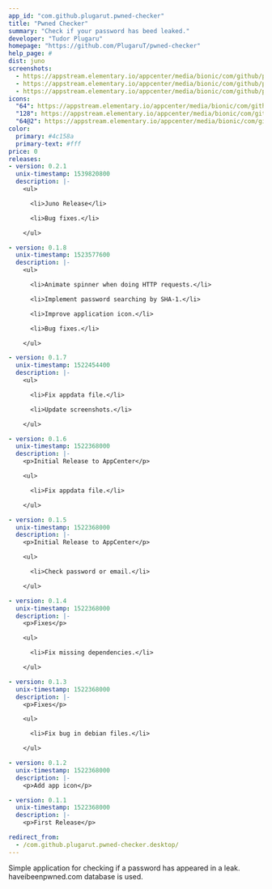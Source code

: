 ```yaml
---
app_id: "com.github.plugarut.pwned-checker"
title: "Pwned Checker"
summary: "Check if your password has beed leaked."
developer: "Tudor Plugaru"
homepage: "https://github.com/PlugaruT/pwned-checker"
help_page: #
dist: juno
screenshots:
  - https://appstream.elementary.io/appcenter/media/bionic/com/github/plugarut.pwned-checker/9E5212D0082CC593ACD9264AD06CD5D8/screenshots/image-1_orig.png
  - https://appstream.elementary.io/appcenter/media/bionic/com/github/plugarut.pwned-checker/9E5212D0082CC593ACD9264AD06CD5D8/screenshots/image-2_orig.png
  - https://appstream.elementary.io/appcenter/media/bionic/com/github/plugarut.pwned-checker/9E5212D0082CC593ACD9264AD06CD5D8/screenshots/image-3_orig.png
icons:
  "64": https://appstream.elementary.io/appcenter/media/bionic/com/github/plugarut.pwned-checker/9E5212D0082CC593ACD9264AD06CD5D8/icons/64x64/com.github.plugarut.pwned-checker_com.github.plugarut.pwned-checker.png
  "128": https://appstream.elementary.io/appcenter/media/bionic/com/github/plugarut.pwned-checker/9E5212D0082CC593ACD9264AD06CD5D8/icons/128x128/com.github.plugarut.pwned-checker_com.github.plugarut.pwned-checker.png
  "64@2": https://appstream.elementary.io/appcenter/media/bionic/com/github/plugarut.pwned-checker/9E5212D0082CC593ACD9264AD06CD5D8/icons/64x64@2/com.github.plugarut.pwned-checker_com.github.plugarut.pwned-checker.png
color:
  primary: #4c158a
  primary-text: #fff
price: 0
releases:
- version: 0.2.1
  unix-timestamp: 1539820800
  description: |-
    <ul>

      <li>Juno Release</li>

      <li>Bug fixes.</li>

    </ul>

- version: 0.1.8
  unix-timestamp: 1523577600
  description: |-
    <ul>

      <li>Animate spinner when doing HTTP requests.</li>

      <li>Implement password searching by SHA-1.</li>

      <li>Improve application icon.</li>

      <li>Bug fixes.</li>

    </ul>

- version: 0.1.7
  unix-timestamp: 1522454400
  description: |-
    <ul>

      <li>Fix appdata file.</li>

      <li>Update screenshots.</li>

    </ul>

- version: 0.1.6
  unix-timestamp: 1522368000
  description: |-
    <p>Initial Release to AppCenter</p>

    <ul>

      <li>Fix appdata file.</li>

    </ul>

- version: 0.1.5
  unix-timestamp: 1522368000
  description: |-
    <p>Initial Release to AppCenter</p>

    <ul>

      <li>Check password or email.</li>

    </ul>

- version: 0.1.4
  unix-timestamp: 1522368000
  description: |-
    <p>Fixes</p>

    <ul>

      <li>Fix missing dependencies.</li>

    </ul>

- version: 0.1.3
  unix-timestamp: 1522368000
  description: |-
    <p>Fixes</p>

    <ul>

      <li>Fix bug in debian files.</li>

    </ul>

- version: 0.1.2
  unix-timestamp: 1522368000
  description: |-
    <p>Add app icon</p>

- version: 0.1.1
  unix-timestamp: 1522368000
  description: |-
    <p>First Release</p>

redirect_from:
  - /com.github.plugarut.pwned-checker.desktop/
---
```

<p>Simple application for checking if a password has appeared in a leak. haveibeenpwned.com database is used.</p>
